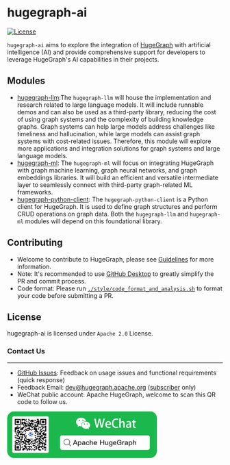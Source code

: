 # hugegraph-ai
[![License](https://img.shields.io/badge/license-Apache%202-0E78BA.svg)](https://www.apache.org/licenses/LICENSE-2.0.html)

`hugegraph-ai` aims to explore the integration of [HugeGraph](https://github.com/apache/hugegraph) with artificial 
intelligence (AI) and provide comprehensive support for developers to leverage HugeGraph's AI capabilities 
in their projects.


## Modules
- [hugegraph-llm](./hugegraph-llm):The `hugegraph-llm` will house the implementation and research related to large language models.
It will include runnable demos and can also be used as a third-party library, reducing the cost of using graph systems 
and the complexity of building knowledge graphs. Graph systems can help large models address challenges like timeliness 
and hallucination, while large models can assist graph systems with cost-related issues. Therefore, this module will 
explore more applications and integration solutions for graph systems and large language models. 
- [hugegraph-ml](./hugegraph-ml): The `hugegraph-ml` will focus on integrating HugeGraph with graph machine learning, 
graph neural networks, and graph embeddings libraries. It will build an efficient and versatile intermediate layer 
to seamlessly connect with third-party graph-related ML frameworks.
- [hugegraph-python-client](./hugegraph-python-client): The `hugegraph-python-client` is a Python client for HugeGraph. 
It is used to define graph structures and perform CRUD operations on graph data. Both the `hugegraph-llm` and `hugegraph-ml` 
modules will depend on this foundational library. 

## Contributing
- Welcome to contribute to HugeGraph, please see [Guidelines](https://hugegraph.apache.org/docs/contribution-guidelines/) for more information.  
- Note: It's recommended to use [GitHub Desktop](https://desktop.github.com/) to greatly simplify the PR and commit process.  
- Code format: Please run [`./style/code_format_and_analysis.sh`](style/code_format_and_analysis.sh) to format your code before submitting a PR.

## License

hugegraph-ai is licensed under `Apache 2.0` License.

### Contact Us

---

 - [GitHub Issues](https://github.com/apache/incubator-hugegraph-ai/issues): Feedback on usage issues and functional requirements (quick response)
 - Feedback Email: [dev@hugegraph.apache.org](mailto:dev@hugegraph.apache.org) ([subscriber](https://hugegraph.apache.org/docs/contribution-guidelines/subscribe/) only)
 - WeChat public account: Apache HugeGraph, welcome to scan this QR code to follow us.

 <img src="https://raw.githubusercontent.com/apache/incubator-hugegraph-doc/master/assets/images/wechat.png" alt="QR png" width="350"/>

